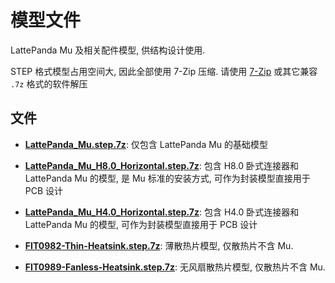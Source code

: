 # 模型文件

LattePanda Mu 及相关配件模型, 供结构设计使用.

STEP 格式模型占用空间大, 因此全部使用 7-Zip 压缩. 请使用 [7-Zip](https://www.7-zip.org/) 或其它兼容 `.7z` 格式的软件解压

## 文件

- [**LattePanda_Mu.step.7z**](./LattePanda_Mu.step.7z): 仅包含 LattePanda Mu 的基础模型

- [**LattePanda_Mu_H8.0_Horizontal.step.7z**](./LattePanda_Mu_H8.0_Horizontal.step.7z): 包含 H8.0 卧式连接器和 LattePanda Mu 的模型, 是 Mu 标准的安装方式, 可作为封装模型直接用于 PCB 设计

- [**LattePanda_Mu_H4.0_Horizontal.step.7z**](./LattePanda_Mu_H4.0_Horizontal.step.7z): 包含 H4.0 卧式连接器和 LattePanda Mu 的模型, 可作为封装模型直接用于 PCB 设计

- [**FIT0982-Thin-Heatsink.step.7z**](./FIT0982-Thin-Heatsink.step.7z): 薄散热片模型, 仅散热片不含 Mu.

- [**FIT0989-Fanless-Heatsink.step.7z**](./FIT0989-Fanless-Heatsink.step.7z): 无风扇散热片模型, 仅散热片不含 Mu.
